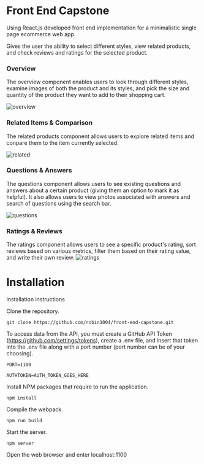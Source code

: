 # Front End Capstone 

Using React.js developed front end implementation for a minimalistic single page ecommerce web app.

Gives the user the ability to select different styles, view related products, and check reviews and ratings for the selected product.

### Overview

The overview component enables users to look through different styles, examine images of both the product and its styles, and pick the size and quantity of the product they want to add to their shopping cart.

![overview](https://user-images.githubusercontent.com/24445744/218268059-d9c008a2-3db2-469a-a64a-6c8d7be2271b.gif)

### Related Items & Comparison
The related products component allows users to explore related items and conpare them to the item currently selected.

![related](https://user-images.githubusercontent.com/24445744/218268070-c3bf9a08-327d-4110-bb34-f46c6d19f602.gif)

### Questions & Answers
The questions component allows users to see existing questions and answers about a certain product (giving them an option to mark it as helpful). It also allows users to view photos associated with answers and search of questions using the search bar.

![questions](https://user-images.githubusercontent.com/24445744/218268066-7d7efab1-f44b-469a-b93e-dfdffbd910b6.gif)

### Ratings & Reviews
The ratings component allows users to see a specific product's rating, sort reviews based on various metrics, filter them based on their rating value, and write their own review.
![ratings](https://user-images.githubusercontent.com/24445744/218268068-7c07ebb3-a340-4a94-92ee-389a76026065.gif)


# Installation  

Installation instructions

Clone the repository.

`git clone https://github.com/robin1004/front-end-capstone.git`

To access data from the API, you must create a GitHub API Token (https://github.com/settings/tokens), create a .env file, and insert that token into the .env file along with a port number (port number can be of your choosing).

```
PORT=1100

AUTHTOKEN=AUTH_TOKEN_GOES_HERE
```

Install NPM packages that require to run the application.

`npm install`

Compile the webpack.

`npm run build`

Start the server.

`npm server`

Open the web browser and enter localhost:1100
